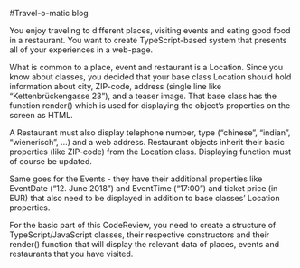 #Travel-o-matic blog

You enjoy traveling to different places, visiting events and eating good food in a restaurant. 
You want to create TypeScript-based system that presents all of your experiences in a web-page.


What is common to a place, event and restaurant is a Location. Since you know about classes, 
you decided that your base class Location should hold information about city, ZIP-code, address 
(single line like “Kettenbr&uuml;ckengasse 23”), and a teaser image. That base class has the function 
render() which is used for displaying the object’s properties on the screen as HTML.


A Restaurant must also display  telephone number, type (“chinese”, “indian”, “wienerisch”, …)  and 
a web address. Restaurant objects inherit their basic properties (like ZIP-code) from the Location class. 
Displaying function must of course be updated.   


Same goes for the Events - they have their additional properties like EventDate (“12. June 2018”) and 
EventTime (“17:00”) and ticket price (in EUR) that also need to be displayed in addition to base classes’ 
Location properties.   


For the basic part of this CodeReview, you need to create a structure of TypeScript/JavaScript classes, 
their respective constructors and their render() function that will display the relevant data of places, 
events and restaurants that you have visited.

